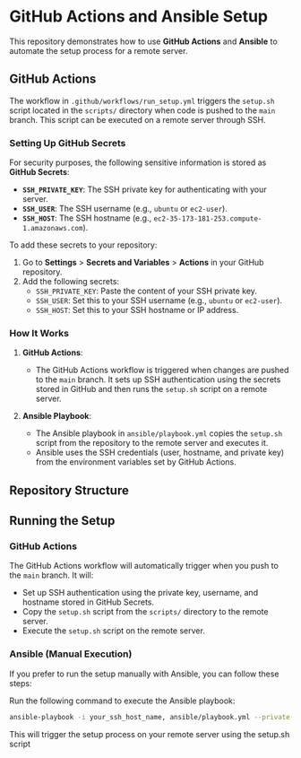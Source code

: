 # GitHub Actions and Ansible Setup

This repository demonstrates how to use **GitHub Actions** and **Ansible** to automate the setup process for a remote server.

## GitHub Actions

The workflow in `.github/workflows/run_setup.yml` triggers the `setup.sh` script located in the `scripts/` directory when code is pushed to the `main` branch. This script can be executed on a remote server through SSH.

### Setting Up GitHub Secrets

For security purposes, the following sensitive information is stored as **GitHub Secrets**:

- **`SSH_PRIVATE_KEY`**: The SSH private key for authenticating with your server.
- **`SSH_USER`**: The SSH username (e.g., `ubuntu` or `ec2-user`).
- **`SSH_HOST`**: The SSH hostname (e.g., `ec2-35-173-181-253.compute-1.amazonaws.com`).

To add these secrets to your repository:
1. Go to **Settings** > **Secrets and Variables** > **Actions** in your GitHub repository.
2. Add the following secrets:
   - `SSH_PRIVATE_KEY`: Paste the content of your SSH private key.
   - `SSH_USER`: Set this to your SSH username (e.g., `ubuntu` or `ec2-user`).
   - `SSH_HOST`: Set this to your SSH hostname or IP address.

### How It Works

1. **GitHub Actions**: 
   - The GitHub Actions workflow is triggered when changes are pushed to the `main` branch. It sets up SSH authentication using the secrets stored in GitHub and then runs the `setup.sh` script on a remote server.
   
2. **Ansible Playbook**:
   - The Ansible playbook in `ansible/playbook.yml` copies the `setup.sh` script from the repository to the remote server and executes it.
   - Ansible uses the SSH credentials (user, hostname, and private key) from the environment variables set by GitHub Actions.

## Repository Structure


## Running the Setup

### GitHub Actions

The GitHub Actions workflow will automatically trigger when you push to the `main` branch. It will:
- Set up SSH authentication using the private key, username, and hostname stored in GitHub Secrets.
- Copy the `setup.sh` script from the `scripts/` directory to the remote server.
- Execute the `setup.sh` script on the remote server.

### Ansible (Manual Execution)

If you prefer to run the setup manually with Ansible, you can follow these steps:

Run the following command to execute the Ansible playbook:

```bash
ansible-playbook -i your_ssh_host_name, ansible/playbook.yml --private-key /path/to/private_key.pem --user your_ssh_user
```
This will trigger the setup process on your remote server using the setup.sh script

